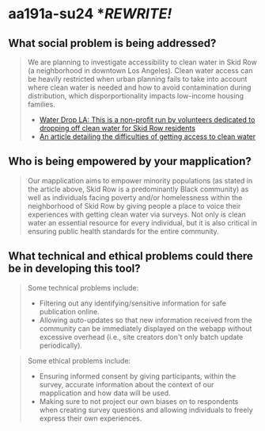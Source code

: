 # aa191a-su24 ****REWRITE!***

## What social problem is being addressed? 
> We are planning to investigate accessibility to clean water in Skid Row (a neighborhood in downtown Los Angeles). Clean water access can be heavily restricted when urban planning fails to take into account where clean water is needed and how to avoid contamination during distribution, which disporportionality impacts low-income housing families. 
> - [Water Drop LA: This is a non-profit run by volunteers dedicated to dropping off clean water for Skid Row residents](https://www.waterdropla.org/) 
> - [An article detailing the difficulties of getting access to clean water](https://medium.com/writ-150-at-usc-fall-2020/what-is-your-favorite-brand-of-water-4d2aa19177c4) 

## Who is being empowered by your mapplication? 
> Our mapplication aims to empower minority populations (as stated in the article above, Skid Row is a predominantly Black community) as well as individuals facing poverty and/or homelessness within the neighborhood of Skid Row by giving people a place to voice their experiences with getting clean water via surveys. Not only is clean water an essential resource for every individual, but it is also critical in ensuring public health standards for the entire community.

## What technical and ethical problems could there be in developing this tool?
> Some technical problems include: 
> - Filtering out any identifying/sensitive information for safe publication online. 
> - Allowing auto-updates so that new information received from the community can be immediately displayed on the webapp without excessive overhead (i.e., site creators don't only batch update periodically). 

> Some ethical problems include: 
> - Ensuring informed consent by giving participants, within the survey, accurate information about the context of our mapplication and how data will be used. 
> - Making sure to not project our own biases on to respondents when creating survey questions and allowing individuals to freely express their own experiences. 